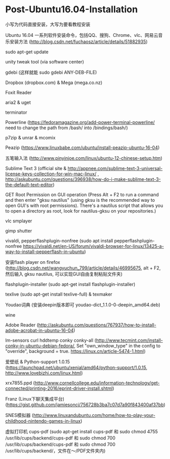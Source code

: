 # Post-Ubuntu16.04-Installation

小写为代码直接安装，大写为要看教程安装

Ubuntu 16.04 一系列软件安装命令，包括QQ、搜狗、Chrome、vlc、网易云音乐安装方法 (http://blog.csdn.net/fuchaosz/article/details/51882935)

sudo apt-get update

unity tweak tool (via software center)

gdebi (这样就能 sudo gdebi ANY-DEB-FILE)

Dropbox (dropbox.com) & Mega (mega.co.nz)

Foxit Reader

aria2 & uget

terminator

Powerline (https://fedoramagazine.org/add-power-terminal-powerline/ need to change the path from /bash/ into /bindings/bash/)

p7zip & unrar & mcomix

Peazip (https://www.linuxbabe.com/ubuntu/install-peazip-ubuntu-16-04)

五笔输入法 (http://www.pinyinjoe.com/linux/ubuntu-12-chinese-setup.htm)

Sublime Text 3 (official site & http://appnee.com/sublime-text-3-universal-license-keys-collection-for-win-mac-linux/ , http://askubuntu.com/questions/396938/how-do-i-make-sublime-text-3-the-default-text-editor)

GET Root Permission on GUI operation (Press Alt + F2 to run a command and then enter "gksu nautilus" (using gksu is the recommended way to open GUI's with root permissions). There's a nautilus script that allows you to open a directory as root, look for nautilus-gksu on your repositories.)

vlc smplayer

gimp shutter

vivaldi, pepperflashplugin-nonfree (sudo apt install pepperflashplugin-nonfree https://vivaldi.net/en-US/forum/vivaldi-browser-for-linux/13425-a-way-to-install-pepperflash-in-ubuntu)

安装flash player on firefox (http://blog.csdn.net/wangyuchun_799/article/details/46995675, alt + F2, 然后输入 gksu nautilus, 可以实现GUI自由复制粘贴文件夹)

flashplugin-installer (sudo apt-get install flashplugin-installer)

texlive (sudo apt-get install texlive-full) & texmaker

Youdao词典 (安装deepin版本即可 youdao-dict_1.1.0-0-deepin_amd64.deb)

wine

Adobe Reader (http://askubuntu.com/questions/767937/how-to-install-adobe-acrobat-in-ubuntu-16-04)

lm-sensors curl hddtemp conky conky-all (http://www.tecmint.com/install-conky-in-ubuntu-debian-fedora/, Set "own_window_type" in the config to "override", background = true. https://linux.cn/article-5474-1.html)

爱壁纸 & Python-support 1.0.15 (https://launchpad.net/ubuntu/xenial/amd64/python-support/1.0.15, http://www.lovebizhi.com/linux.html)

xrx7855.ppd (http://www.cornellcollege.edu/information-technology/get-connected/printing-2016/eprint-driver-install.shtml)

Franz (Linux下聊天集成平台) (https://gist.github.com/jamiesoncj/756728b3ba7c07d7a90f843400af37bb)

SNES模拟器 (http://www.linuxandubuntu.com/home/how-to-play-your-childhood-nintendo-games-in-linux)

虚拟打印机 cups-pdf (sudo apt-get install cups-pdf 和 sudo chmod 4755 /usr/lib/cups/backend/cups-pdf 和 sudo chmod 700 /usr/lib/cups/backend/cups-pdf 和 sudo chmod 700 /usr/lib/cups/backend/，文件在～/PDF文件夹内)
